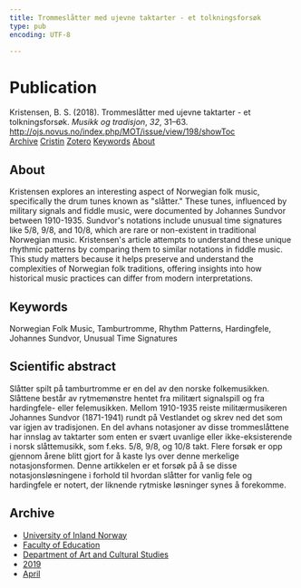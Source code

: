 ```yaml
---
title: Trommeslåtter med ujevne taktarter - et tolkningsforsøk
type: pub
encoding: UTF-8

---
```

<h1>Publication</h1>
<article id="csl-bib-container-PZW8RJ43" class="csl-bib-container">
  <div class="csl-bib-body"> <div class="csl-entry">Kristensen, B. S. (2018). Trommeslåtter med ujevne taktarter - et tolkningsforsøk. <i>Musikk og tradisjon</i>, <i>32</i>, 31–63. <a href="http://ojs.novus.no/index.php/MOT/issue/view/198/showToc">http://ojs.novus.no/index.php/MOT/issue/view/198/showToc</a></div> </div>
  <div class="csl-bib-buttons">
    <a href="#taxonomy-article-PZW8RJ43" alt="archive" class="csl-bib-button">Archive</a>
    <a href="https://app.cristin.no/results/show.jsf?id=1691330" alt="Cristin" class="csl-bib-button">Cristin</a>
    <a href="http://zotero.org/groups/5881554/items/PZW8RJ43" alt="Zotero" class="csl-bib-button">Zotero</a>
    <a href="#keywords-article-PZW8RJ43" alt="keywords" class="csl-bib-button">Keywords</a>
    <a href="#about-article-PZW8RJ43" alt="about_pub" class="csl-bib-button">About</a>
  </div>
  <div id="csl-bib-meta-container-PZW8RJ43"></div>
</article>
<div id="csl-bib-meta-PZW8RJ43" class="csl-bib-meta">
  <article id="about-article-PZW8RJ43" class="about_pub-article">
    <h1>About</h1>
    Kristensen explores an interesting aspect of Norwegian folk music, specifically the drum tunes known as "slåtter." These tunes, influenced by military signals and fiddle music, were documented by Johannes Sundvor between 1910-1935. Sundvor's notations include unusual time signatures like 5/8, 9/8, and 10/8, which are rare or non-existent in traditional Norwegian music. Kristensen's article attempts to understand these unique rhythmic patterns by comparing them to similar notations in fiddle music. This study matters because it helps preserve and understand the complexities of Norwegian folk traditions, offering insights into how historical music practices can differ from modern interpretations.
  </article>
  <article id="keywords-article-PZW8RJ43" class="keywords-article">
    <h1>Keywords</h1>
    Norwegian Folk Music, Tamburtromme, Rhythm Patterns, Hardingfele, Johannes Sundvor, Unusual Time Signatures
  </article>
  <article id="abstract-article-PZW8RJ43" class="abstract-article">
    <h1>Scientific abstract</h1>
    Slåtter spilt på tamburtromme er en del av den norske folkemusikken. Slåttene består av rytmemønstre hentet fra militært signalspill og fra hardingfele- eller felemusikken. Mellom 1910-1935 reiste militærmusikeren Johannes Sundvor (1871-1941) rundt på Vestlandet og skrev ned det som var igjen av tradisjonen. En del avhans notasjoner av disse trommeslåttene har innslag av taktarter som enten er svært uvanlige eller ikke-eksisterende i norsk slåttemusikk, som f.eks. 5/8, 9/8, og 10/8 takt. Flere forsøk er opp gjennom årene blitt gjort for å kaste lys over denne merkelige notasjonsformen. Denne artikkelen er et forsøk på å se disse notasjonsløsningene i forhold til hvordan slåtter for  vanlig fele og hardingfele er notert, der liknende rytmiske løsninger synes å forekomme.
  </article>
  <article id="taxonomy-article-PZW8RJ43" class="taxonomy-article">
    <h1>Archive</h1>
    <ul>
      <li><a href="{{< params subfolder >}}en/archive/?key=3DCRN523">University of Inland Norway</a></li>
      <li><a href="{{< params subfolder >}}en/archive/?key=WYNZA47F">Faculty of Education</a></li>
      <li><a href="{{< params subfolder >}}en/archive/?key=VBB2T4VJ">Department of Art and Cultural Studies</a></li>
      <li><a href="{{< params subfolder >}}en/archive/?key=N3YI5B9V">2019</a></li>
      <li><a href="{{< params subfolder >}}en/archive/?key=YIFAP3G8">April</a></li>
    </ul>
  </article>
</div>
